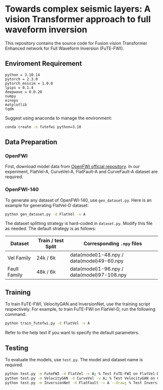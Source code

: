 # Towards complex seismic layers: A vision Transformer approach to full waveform inversion

This repository contains the source code for Fusion vision Transformer Enhanced network for Full Waveform Inversion (FuTE-FWI). 

## Enviroment Requirement

```text
python = 3.10.14
pytorch = 2.3.0
pytorch_msssim = 1.0.0
lpips = 0.1.4
deepwave = 0.0.20
numpy
einops
matplotlib
tqdm
```

Suggest using anaconda to manage the environment: 

```bash
conda create -n futefwi python=3.10
```

## Data Preparation

### OpenFWI

First, download model data from [OpenFWI official repository](https://github.com/lanl/OpenFWI). In our experiment, FlatVel-A, CurveVel-A, FlatFault-A and CurveFault-A dataset are required.

### OpenFWI-140

To generate any dataset of OpenFWI-140, use `gen_dataset.py`. Here is an example for generating FlatVel-D dataset:

```bash
python gen_dataset.py -d FlatVel -v A
```

The dataset splitting strategy is hard-coded in `dataset.py`. Modify this file as needed. The default strategy is as follows: 

| Dataset      | Train / test Split | Corresponding `.npy` files                  |
| ------------ | ------------------ | ------------------------------------------- |
| Vel Family   | 24k / 6k           | data(model)1-48.npy / data(model)49-60.npy  |
| Fault Family | 48k / 6k           | data(model)1-96.npy / data(model)97-108.npy |

## Training

To train FuTE-FWI, VelocityGAN and InversionNet, use the training script respectively. For example, to train FuTE-FWI on FlatVel-D, run the following command: 

```bash
python train_futefwi.py -d FlatVel -v A
```

Refer to the help text if you want to specify the default parameters.

## Testing

To evaluate the models, use `test.py`. The model and dataset name is required.

```bash
python test.py -m FuteFWI -d FlatVel -v A; % Test FuTE-FWI on FlatVel-D
python test.py -m VelocityGAN -d CurveVel -v A; % Test VelocityGAN on CurveVel-D
python test.py -m InversionNet -d FlatFault -v A --draw; % Test InversionNet on FlatFault-D. Add --draw if you need visualization
```


